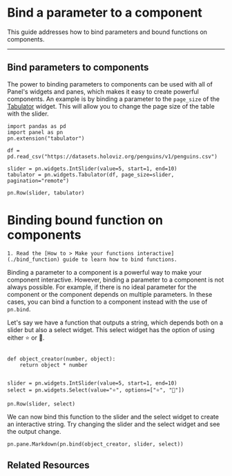 # Bind a parameter to a component

This guide addresses how to bind parameters and bound functions on components.

---

## Bind parameters to components

The power to binding parameters to components can be used with all of Panel's widgets and panes, which makes it easy to create powerful components. An example is by binding a parameter to the `page_size` of the [Tabulator](../../reference/widgets/Tabulator) widget. This will allow you to change the page size of the table with the slider.

```{pyodide}
import pandas as pd
import panel as pn
pn.extension("tabulator")

df = pd.read_csv("https://datasets.holoviz.org/penguins/v1/penguins.csv")

slider = pn.widgets.IntSlider(value=5, start=1, end=10)
tabulator = pn.widgets.Tabulator(df, page_size=slider, pagination="remote")

pn.Row(slider, tabulator)
```

# Binding bound function on components

```{admonition} Prerequisites
1. Read the [How to > Make your functions interactive](./bind_function) guide to learn how to bind functions.
```

Binding a parameter to a component is a powerful way to make your component interactive. However, binding a parameter to a component is not always possible. For example, if there is no ideal parameter for the component or the component depends on multiple parameters. In these cases, you can bind a function to a component instead with the use of `pn.bind`.

Let's say we have a function that outputs a string, which depends both on a slider but also a select widget.
This select widget has the option of using either ⭐ or 🐘.

```{pyodide}

def object_creator(number, object):
    return object * number


slider = pn.widgets.IntSlider(value=5, start=1, end=10)
select = pn.widgets.Select(value="⭐", options=["⭐", "🐘"])

pn.Row(slider, select)
```

We can now bind this function to the slider and the select widget to create an interactive string. Try changing the slider and the select widget and see the output change.

```{pyodide}
pn.pane.Markdown(pn.bind(object_creator, slider, select))
```

## Related Resources
